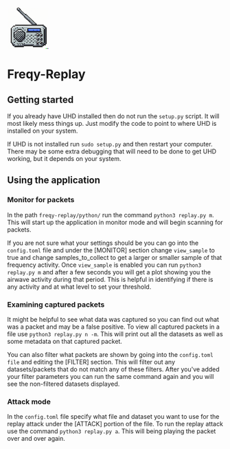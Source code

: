 ![An old radio in a pixel art style](img/pixel-radio-96.png)

# Freqy-Replay

## Getting started
If you already have UHD installed then do not run the `setup.py` script. It will
most likely mess things up. Just modify the code to point to where UHD is
installed on your system.

If UHD is not installed run `sudo setup.py` and then restart your computer.
There may be some extra debugging that will need to be done to get UHD working,
but it depends on your system.

## Using the application

### Monitor for packets
In the path `freqy-replay/python/` run the command `python3 replay.py m`. This
will start up the application in monitor mode and will begin scanning for packets.

If you are not sure what your settings should be you can go into the `config.toml`
file and under the [MONITOR] section change `view_sample` to true and change
samples_to_collect to get a larger or smaller sample of that frequency activity.
Once `view_sample` is enabled you can run `python3 replay.py m` and after a few
seconds you will get a plot showing you the airwave activity during that period.
This is helpful in identifying if there is any activity and at what level to 
set your threshold.

### Examining captured packets
It might be helpful to see what data was captured so you can find out what was
a packet and may be a false positive. To view all captured packets in a file use
`python3 replay.py n -m`. This will print out all the datasets as well as some 
metadata on that captured packet.

You can also filter what packets are shown by going into the `config.toml file`
and editing the [FILTER] section. This will filter out any datasets/packets that
do not match any of these filters. After you've added your filter parameters
you can run the same command again and you will see the non-filtered datasets
displayed.

### Attack mode
In the `config.toml` file specify what file and dataset you want to use for the
replay attack under the [ATTACK] portion of the file. To run the replay attack
use the command `python3 replay.py a`. This will being playing the packet over
and over again.